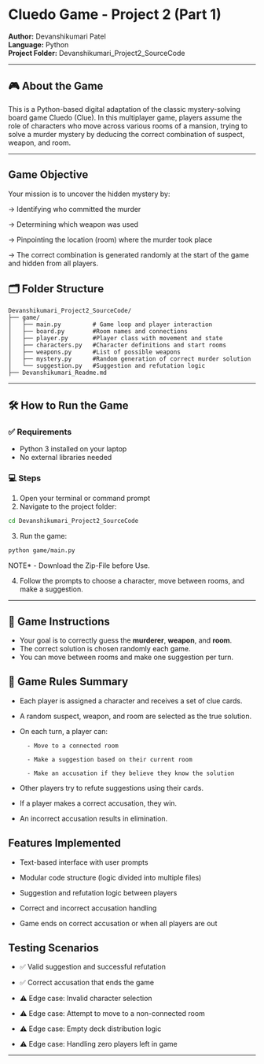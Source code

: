 # Cluedo Game - Project 2 (Part 1)

**Author:** Devanshikumari Patel  
**Language:** Python  
**Project Folder:** Devanshikumari_Project2_SourceCode

---

## 🎮 About the Game

This is a Python-based digital adaptation of the classic mystery-solving board game Cluedo (Clue). In this multiplayer game, players assume the role of characters who move across various rooms of a mansion, trying to solve a murder mystery by deducing the correct combination of suspect, weapon, and room.

---
## Game Objective
Your mission is to uncover the hidden mystery by:

-> Identifying who committed the murder

-> Determining which weapon was used

-> Pinpointing the location (room) where the murder took place

-> The correct combination is generated randomly at the start of the game and hidden from all players.
## 🗂️ Folder Structure

```
Devanshikumari_Project2_SourceCode/
├── game/
│   ├── main.py         # Game loop and player interaction
│   ├── board.py        #Room names and connections
│   ├── player.py       #Player class with movement and state
│   ├── characters.py   #Character definitions and start rooms 
│   ├── weapons.py      #List of possible weapons
│   ├── mystery.py      #Random generation of correct murder solution
│   └── suggestion.py   #Suggestion and refutation logic
├── Devanshikumari_Readme.md
```

---

## 🛠️ How to Run the Game

### ✅ Requirements

- Python 3 installed on your laptop
- No external libraries needed

### 💻 Steps

1. Open your terminal or command prompt  
2. Navigate to the project folder:

```bash
cd Devanshikumari_Project2_SourceCode
```

3. Run the game:

```bash
python game/main.py
```
NOTE* - Download the Zip-File before Use.

4. Follow the prompts to choose a character, move between rooms, and make a suggestion.

---

## 📌 Game Instructions

- Your goal is to correctly guess the **murderer**, **weapon**, and **room**.
- The correct solution is chosen randomly each game.
- You can move between rooms and make one suggestion per turn.

## 📜 Game Rules Summary

- Each player is assigned a character and receives a set of clue cards.

- A random suspect, weapon, and room are selected as the true solution.

- On each turn, a player can:

        - Move to a connected room

        - Make a suggestion based on their current room

        - Make an accusation if they believe they know the solution

- Other players try to refute suggestions using their cards.

- If a player makes a correct accusation, they win.
- An incorrect accusation results in elimination.

##  Features Implemented
- Text-based interface with user prompts

- Modular code structure (logic divided into multiple files)

- Suggestion and refutation logic between players

- Correct and incorrect accusation handling

- Game ends on correct accusation or when all players are out

##  Testing Scenarios
- ✅ Valid suggestion and successful refutation

- ✅ Correct accusation that ends the game

- ⚠️ Edge case: Invalid character selection

- ⚠️ Edge case: Attempt to move to a non-connected room

- ⚠️ Edge case: Empty deck distribution logic

- ⚠️ Edge case: Handling zero players left in game
---
